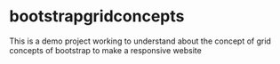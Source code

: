 # bootstrapgridconcepts
This is a demo project working to understand about the concept of grid concepts of bootstrap to make a responsive website
